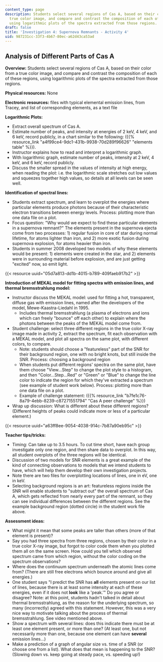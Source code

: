 ```yaml
---
content_type: page
description: Students select several regions of Cas A, based on their color from a
  true color image, and compare and contrast the composition of each of these regions,
  using logarithmic plots of the spectra extracted from those regions.
draft: false
title: 'Investigation 4: Supernova Remnants - Activity 4'
uid: 987231cc-33f3-4b67-80ec-a62d43ca53ad
---
```

## **Analysis of Different Parts of Cas A**

**Overview:** Students select several regions of Cas A, based on their color from a true color image, and compare and contrast the composition of each of these regions, using logarithmic plots of the spectra extracted from those regions.

**Physical resources:** None

**Electronic resources:** files with typical elemental emission lines, from Tracey, and list of corresponding elements, as a text file

**Logarithmic Plots:**

- Extract overall spectrum of Cas A.
- Estimate number of peaks, and intensity at energies of 2 keV, 4 keV, and 6 keV, record publicly, in a chart similar to the following: ({{% resource_link "a4f99ce4-9dc1-431b-9938-70d289f96626" "elements table" %}}).
- Instructor explains how to read and interpret a logarithmic graph.
- With logarithmic graph, estimate number of peaks, intensity at 2 keV, 4 keV, and 6 keV, record publicly.
- Discuss the smaller spread in the values of intensity at high energy, when reading the plot: i.e. the logarithmic scale stretches out low values and squeezes together high values, so details at all levels can be seen well.

**Identification of spectral lines:**

- Students extract spectrum, and learn to overplot the energies where particular elements produce photons because of their characteristic electron transitions between energy levels. Process: plotting more than one data file on a plot.
- Focus question: "Why would we expect to find these particular elements in a supernova remnant?" The elements present in the supernova ejecta come from two processes: 1) regular fusion in core of star during normal lifetime, for atoms lighter than iron, and 2) more exotic fusion during supernova explosion, for atoms heavier than iron.
- Students in summer 2008 developed two models of why these elements would be present: 1) elements were created in the star, and 2) elements were in surrounding material before explosion, and are just getting "excited" now, so emit light.

{{< resource uuid="05d7a813-dd1b-4015-b789-409faeb917b2" >}}

**Introduction of MEKAL model for fitting spectra with emission lines, and thermal bremsstrahlung model:**

- Instructor discuss the MEKAL model: used for fitting a hot, transparent, diffuse gas with emission lines, named after the developers of the model, Mewe-Kaastra-Liedahl in 1995.
    - Includes thermal bremsstrahlung (a plasma of electrons and ions which can freely "bounce" off each other) to explain where the photons between the peaks of the MEKAL model come from.
- Student challenge: select three different regions in the true color X-ray image made in activity 2, extract the spectrum, fit each observation with a MEKAL model, and plot all spectra on the same plot, with different colors, to compare.
    - Note: students should choose a "featureless" part of the SNR for their background region, one with no bright knots, but still inside the SNR. Process: choosing a background region
    - When students put different regions' spectra on the same plot, have them choose "View…Step" to change the plot style to a histogram, and then "Color…Step…Red" or "Green" or "Blue" to change the line color to indicate the region for which they've extracted a spectrum (see example of student work below). Process: plotting more than one data file on a plot.
    - Example of challenge statement: ({{% resource_link "b7fe1c76-8a79-4ebb-8239-c87271551794" "Cas A peer challenge" %}})
- Wrap up discussion: What is different about these different regions? (Different heights of peaks could indicate more or less of a particular element.)

{{< resource uuid="a63ff8ee-9054-4038-914c-7b87a90eb95c" >}}

**Teacher tips/tricks:**

- Timing: Can take up to 3.5 hours. To cut time short, have each group investigate only one region, and then share data to overplot. In this way, all student overplots of the three regions will be identical.
- Discussion of two models for SNR elements is a great example of the kind of connecting observations to models that we intend students to have, which will help them develop their own investigation projects.
- Note there are two files for overplotting locations of lines, one in eV, one in keV.
- Selecting background regions is an art: featureless regions inside the SNR will enable students to "subtract out" the overall spectrum of Cas A, which gets reflected from nearly every part of the remnant, so they can see individual differences between the different regions. See the example background region (dotted circle) in the student work file above.

**Assessment ideas:**

- What might it mean that some peaks are taller than others (more of that element is present)?
- Say you had three spectra from three regions, chosen by their color in a true color X-ray image, but forgot to color code them when you plotted them all on the same screen. How could you tell which observed spectrum came from which region, without the color coding on the spectrum observations? 
- Where does the continuum spectrum underneath the atomic lines come from? (There are still free electrons which bounce around and give all energies.)
- One student says "I predict the SNR has **all** elements present on our list of lines, because there is at least some intensity at each of these energies, even if it does not **look** like a 'peak.'" Do you agree or disagree? Note: at this point, students hadn't talked in detail about thermal bremsstrahlung, as the reason for the underlying spectrum, so many (incorrectly) agreed with this statement. However, this was a very nice way to motivate talking about the process of thermal bremsstrahlung. See video mentioned above.
- Show a spectrum with several lines: does this indicate there must be at least one element present, or more than one? (At least one, but not necessarily more than one, because one element can have **several** emission lines…)
- Make a prediction of a graph of angular size vs. time of a SNR (or choose one from a list). What does that mean is happening to the SNR? (Slowing down vs. keep going at steady pace, vs. speeding up!)